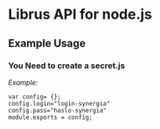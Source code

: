 # Librus API for node.js

## Example Usage

### You Need to create a secret.js

*Example:*

```
var config= {};
config.login="login-synergia"
config.pass="haslo-synergia"
module.exports = config;
```
